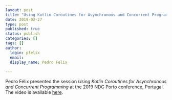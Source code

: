 ```yaml
---
layout: post
title: "Using Kotlin Coroutines for Asynchronous and Concurrent Programming"
date: 2019-02-27
type: post
published: true
status: publish
categories: []
tags: []
author:
  login: pfelix
  email: 
  display_name: Pedro Felix
  
---
```


Pedro Félix presented the session _Using Kotlin Coroutines for Asynchronous and Concurrent Programming_ at the 2019 NDC Porto conference, Portugal.
The video is available [here](https://www.youtube.com/watch?v=zS5GLpgWNKQ).

